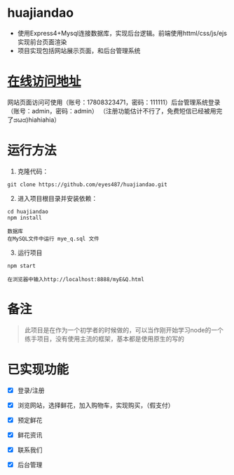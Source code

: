 
# huajiandao
* 使用Express4+Mysql连接数据库，实现后台逻辑。前端使用httml/css/js/ejs实现前台页面渲染
* 项目实现包括网站展示页面，和后台管理系统


# <a href="http://118.89.39.22:8888/myE&Q.html">在线访问地址</a>
网站页面访问可使用（账号：17808323471，密码：111111）后台管理系统登录（账号：admin，密码：admin）
（注册功能估计不行了，免费短信已经被用完了ಡωಡ)hiahiahia）

# 运行方法
1. 克隆代码：

```
git clone https://github.com/eyes487/huajiandao.git
```

2. 进入项目根目录并安装依赖：

```
cd huajiandao
npm install
```

```
数据库
在MySQL文件中运行 mye_q.sql 文件
```


3. 运行项目

```
npm start

在浏览器中输入http://localhost:8888/myE&Q.html

```

# 备注

> 此项目是在作为一个初学者的时候做的，可以当作刚开始学习node的一个练手项目，没有使用主流的框架，基本都是使用原生的写的


# 已实现功能
- [x] 登录/注册
- [x] 浏览网站，选择鲜花，加入购物车，实现购买，（假支付）
- [x] 预定鲜花
- [x] 鲜花资讯
- [x] 联系我们
- [x] 后台管理

